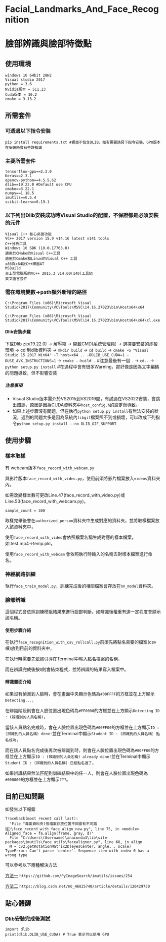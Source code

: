 ﻿<!--
 * @Author       : Liu Xin-Yi
 * @Date         : 2022-05-17 10:23:52
 * @LastEditors  : Liu Xin-Yi
 * @LastEditTime : 2022-06-01 13:50:18
 * @FilePath     : README
 * @Description  : 
 * 
 * Copyright (c) 2022 by Moodliu, All Rights Reserved.
-->

# Facial_Landmarks_And_Face_Recognition

# 臉部辨識與臉部特徵點

## 使用環境

```text
windows 10 64bit 20H2
Visual studio 2017
python = 3.6
Nvidia版本 = 511.23
Cuda版本 = 10.2
cmake = 3.13.2
```

## 所需套件

### 可透過以下指令安裝

```text
pip install requirements.txt #裡面不包含DLIB，如有需要請另下指令安裝，GPU版本在安裝時會有些許複雜
```

### 主要所需套件

```text
tensorflow-gpu==2.3.0
Keras==2.3.1
opencv-python==4.5.5.62
dlib==19.22.0 #Default use CPU
cmake==3.22.1
numpy==1.18.5
imutils==0.5.4
scikit-learn==0.19.1
```

### 以下列出Dlib安裝成功時Visual Studio的配置，不保證都是必須安裝的元件

```text
Visual C++ 核心桌面功能
VC++ 2017 version 15.9 v14.16 latest v141 tools
C++分析工具
Windows 10 SDK (10.0.17763.0)
適用於CMake的Visual C++工具
適用於Cmake和Linux的Visual C++ 工具
x86與x64版C++譯器AT
MSBuild
桌上型電腦版的VC++ 2015.3 v14.00(140)工具組
英文語言套件
```

### 需在環境變數->path額外新增的路徑

`C:\Program Files (x86)\Microsoft Visual Studio\2017\Community\VC\Tools\MSVC\14.16.27023\bin\Hostx64\x64`

`C:\Program Files (x86)\Microsoft Visual Studio\2017\Community\VC\Tools\MSVC\14.16.27023\bin\Hostx64\x64\cl.exe`

#### Dlib安裝步驟

下載Dlib zip(19.22.0) -> 解壓縮 -> 開啟CMD(系統管理員) -> 選擇要安裝的虛擬環境 -> cd 到dlib資料夾 ->
`mkdir build` -> `cd build` ->
`cmake -G "Visual Studio 15 2017 Win64" -T host=x64 .. -DDLIB_USE_CUDA=1 -DUSE_AVX_INSTRUCTIONS=1` ->
`cmake --build .` #注意最後有一個 `.`  ->
`cd..` -> `python setup.py install`  #在過程中會有很多Warning，那好像是因為文字編碼的問題導致，但不影響安裝

##### ***注意事項***

* Visual Studio版本需介於VS2015到VS2019間，有試過在VS2022安裝，會跳出錯誤，原因是因為CUDA資料夾中`host_config.h`的設定而導致。
* 如果上述步驟沒有問題，但在執行`python setup.py install`有無法安裝的狀況，遇到的問題大多是因為系統內`libgif`檔案照不到或損壞，可以改成下列指令`python setup.py install --no DLIB_GIF_SUPPORT`

## 使用步驟

### 樣本取樣

有 webcam版本`face_record_with_webcam.py`

與影片版本`face_record_with_video.py`，使用前須將影片檔案放入`videos`資料夾內。

如需改變樣本數可更改Line.47(face_record_with_video.py)或
Line.53(face_record_with_webcam.py)。

`sample_count = 300`

取樣完畢後會在`authorized_person`資料夾中生成對應的資料夾，並將取樣檔案放入該資料夾中，

使用`face_record_with_video`會依照檔案名稱生成對應的樣本檔案，如:test.mp4->temp.pkl，

使用`face_record_with_webcam` 會依照執行時輸入的名稱去對樣本檔案進行命名。

### 神經網路訓練

執行`face_train_model.py`，訓練完成後的相關檔案會存放在`nn_model`資料夾。

### 臉部辨識

這個程式會依照訓練模組結果來進行臉部判斷，如辨識後權重有達一定程度會顯示該名稱。

#### 使用步驟介紹

在執行`face_recognition_with_csv_rollcall.py`前須先將點名需要的檔案(csv檔)放到目前的資料夾中，

在執行時需要先依照引導在Terminal中輸入點名檔案的名稱，

而在辨識完成後按`Q`則會結束程式，並將辨識的結果寫入檔案中。

#### 辨識畫面介紹

如果沒有偵測到人臉時，會在畫面中央顯示色碼為`#00FFFF`的方框並在上方顯示`Detecting...`，

在辨識階段則會在人臉位置出現色碼為`#FF0000`的方框並在上方顯示`Detecting ID : (辨識到的人員名稱)`，

當該人員點名完成時，會在人臉位置出現色碼為`#00FF00`的方框並在上方顯示`ID : (辨識到的人員名稱) done!`並在Terminal中顯示`Student ID : (辨識到的人員名稱) 點名成功`，

而在該人員點名完成後再次被辨識到時，則會在人臉位置出現色碼為`#00FF00`的方框並在上方顯示`ID : (辨識到的人員名稱) already done!`並在Terminal中顯示`Student ID : (辨識到的人員名稱) 已經點名過了`，

如果辨識結果無法匹配到訓練結果中的任一人，則會在人臉位置出現色碼為`#000000`的方框並在上方顯示`???`。

## 目前已知問題

如發生以下報錯

```text
Traceback(most recent call last):
  "File "專案資料夾(依檔案存放位置不同會有不同路徑)\face_record_with_face_align_new.py", line 75, in <module>   Aligned_face = fa.align(frame, gray, d)"
  File "C:\Users\(Username)\anaconda3\lib\site-packages\imutils\face_utils\facealigner.py", line 68, in align
  M = cv2.getRotationMatrix2D(eyesCenter, angle, , scale)
TypeError: Can't parse 'center'. Sequence item with index 0 has a wrong type
```

可以參考以下兩種解決方法

[方法一](https://github.com/PyImageSearch/imutils/issues/254) `https://github.com/PyImageSearch/imutils/issues/254`

[方法二](https://blog.csdn.net/m0_46825740/article/details/120429730) `https://blog.csdn.net/m0_46825740/article/details/120429730`

## 貼心體醒

### Dlib安裝完成後測試

```text
import dlib
print(dlib.DLIB_USE_CUDA) # True 表示可以使用 GPU
```
